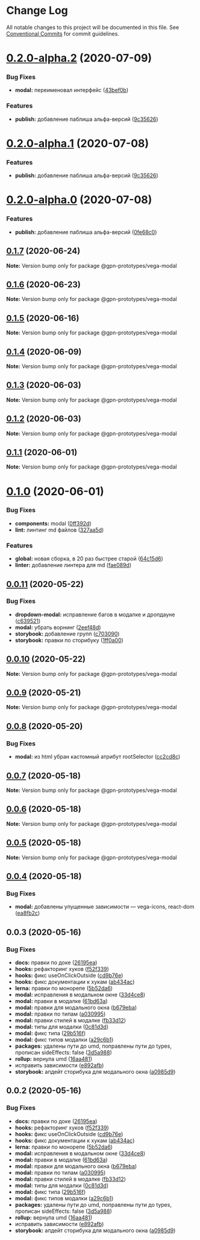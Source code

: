 # Change Log

All notable changes to this project will be documented in this file.
See [Conventional Commits](https://conventionalcommits.org) for commit guidelines.

# [0.2.0-alpha.2](https://github.com/gpn-prototypes/vega-ui/compare/@gpn-prototypes/vega-modal@0.1.7...@gpn-prototypes/vega-modal@0.2.0-alpha.2) (2020-07-09)


### Bug Fixes

* **modal:** переименовал интерфейс ([43bef0b](https://github.com/gpn-prototypes/vega-ui/commit/43bef0b0296d5c520d60ea4f72df1cb19aa39cb8))


### Features

* **publish:** добавление паблиша альфа-версий ([9c35626](https://github.com/gpn-prototypes/vega-ui/commit/9c35626c49dd3cb5ceafd1f246172ca4ad503134))





# [0.2.0-alpha.1](https://github.com/gpn-prototypes/vega-ui/compare/@gpn-prototypes/vega-modal@0.1.7...@gpn-prototypes/vega-modal@0.2.0-alpha.1) (2020-07-08)


### Features

* **publish:** добавление паблиша альфа-версий ([9c35626](https://github.com/gpn-prototypes/vega-ui/commit/9c35626c49dd3cb5ceafd1f246172ca4ad503134))





# [0.2.0-alpha.0](https://github.com/gpn-prototypes/vega-ui/compare/@gpn-prototypes/vega-modal@0.1.7...@gpn-prototypes/vega-modal@0.2.0-alpha.0) (2020-07-08)


### Features

* **publish:** добавление паблиша альфа-версий ([0fe68c0](https://github.com/gpn-prototypes/vega-ui/commit/0fe68c0c23f2e1ec5f14f4cad6595c6a037d6ba9))





## [0.1.7](https://github.com/gpn-prototypes/vega-ui/compare/@gpn-prototypes/vega-modal@0.1.6...@gpn-prototypes/vega-modal@0.1.7) (2020-06-24)

**Note:** Version bump only for package @gpn-prototypes/vega-modal





## [0.1.6](https://github.com/gpn-prototypes/vega-ui/compare/@gpn-prototypes/vega-modal@0.1.5...@gpn-prototypes/vega-modal@0.1.6) (2020-06-23)

**Note:** Version bump only for package @gpn-prototypes/vega-modal





## [0.1.5](https://github.com/gpn-prototypes/vega-ui/compare/@gpn-prototypes/vega-modal@0.1.4...@gpn-prototypes/vega-modal@0.1.5) (2020-06-16)

**Note:** Version bump only for package @gpn-prototypes/vega-modal





## [0.1.4](https://github.com/gpn-prototypes/vega-ui/compare/@gpn-prototypes/vega-modal@0.1.3...@gpn-prototypes/vega-modal@0.1.4) (2020-06-09)

**Note:** Version bump only for package @gpn-prototypes/vega-modal





## [0.1.3](https://github.com/gpn-prototypes/vega-ui/compare/@gpn-prototypes/vega-modal@0.1.1...@gpn-prototypes/vega-modal@0.1.3) (2020-06-03)

**Note:** Version bump only for package @gpn-prototypes/vega-modal

## [0.1.2](https://github.com/gpn-prototypes/vega-ui/compare/@gpn-prototypes/vega-modal@0.1.1...@gpn-prototypes/vega-modal@0.1.2) (2020-06-03)

**Note:** Version bump only for package @gpn-prototypes/vega-modal

## [0.1.1](https://github.com/gpn-prototypes/vega-ui/compare/@gpn-prototypes/vega-modal@0.1.0...@gpn-prototypes/vega-modal@0.1.1) (2020-06-01)

**Note:** Version bump only for package @gpn-prototypes/vega-modal

# [0.1.0](https://github.com/gpn-prototypes/vega-ui/compare/@gpn-prototypes/vega-modal@0.0.11...@gpn-prototypes/vega-modal@0.1.0) (2020-06-01)

### Bug Fixes

- **components:** modal ([0ff392d](https://github.com/gpn-prototypes/vega-ui/commit/0ff392d5148dc7a3a0a2f9d58228f64080949df5))
- **lint:** линтинг md файлов ([327aa5d](https://github.com/gpn-prototypes/vega-ui/commit/327aa5d3aa706f0e164a572ae1360d504e89979d))

### Features

- **global:** новая сборка, в 20 раз быстрее старой ([64c15d6](https://github.com/gpn-prototypes/vega-ui/commit/64c15d6c8e5934386d2820e120b64bb7ed2391f3))
- **linter:** добавление линтера для md ([fae089d](https://github.com/gpn-prototypes/vega-ui/commit/fae089d20df529ef8412b7fbc17f9b8df7479c9b))

## [0.0.11](https://github.com/gpn-prototypes/vega-ui/compare/@gpn-prototypes/vega-modal@0.0.10...@gpn-prototypes/vega-modal@0.0.11) (2020-05-22)

### Bug Fixes

- **dropdown-modal:** исправление багов в модалке и дропдауне ([c639521](https://github.com/gpn-prototypes/vega-ui/commit/c639521f573cf052cc232913d7785b908c6ca43e))
- **modal:** убрать ворнинг ([2eef48d](https://github.com/gpn-prototypes/vega-ui/commit/2eef48d0b899e6e3e21888de28ddd624ca39df74))
- **storybook:** добавление групп ([c703090](https://github.com/gpn-prototypes/vega-ui/commit/c703090ae570506169173a21aeca5fb108a05a18))
- **storybook:** правки по сторибуку ([1ff0a00](https://github.com/gpn-prototypes/vega-ui/commit/1ff0a000a7d8a1f0641a87c711e4356079bfc7a5))

## [0.0.10](https://github.com/gpn-prototypes/vega-ui/compare/@gpn-prototypes/vega-modal@0.0.9...@gpn-prototypes/vega-modal@0.0.10) (2020-05-22)

**Note:** Version bump only for package @gpn-prototypes/vega-modal

## [0.0.9](https://github.com/gpn-prototypes/vega-ui/compare/@gpn-prototypes/vega-modal@0.0.8...@gpn-prototypes/vega-modal@0.0.9) (2020-05-21)

**Note:** Version bump only for package @gpn-prototypes/vega-modal

## [0.0.8](https://github.com/gpn-prototypes/vega-ui/compare/@gpn-prototypes/vega-modal@0.0.7...@gpn-prototypes/vega-modal@0.0.8) (2020-05-20)

### Bug Fixes

- **modal:** из html убран кастомный атрибут rootSelector ([cc2cd8c](https://github.com/gpn-prototypes/vega-ui/commit/cc2cd8c13a646764471d1aa5f3ddfadbd8c5ec97))

## [0.0.7](https://github.com/gpn-prototypes/vega-ui/compare/@gpn-prototypes/vega-modal@0.0.6...@gpn-prototypes/vega-modal@0.0.7) (2020-05-18)

**Note:** Version bump only for package @gpn-prototypes/vega-modal

## [0.0.6](https://github.com/gpn-prototypes/vega-ui/compare/@gpn-prototypes/vega-modal@0.0.4...@gpn-prototypes/vega-modal@0.0.6) (2020-05-18)

**Note:** Version bump only for package @gpn-prototypes/vega-modal

## [0.0.5](https://github.com/gpn-prototypes/vega-ui/compare/@gpn-prototypes/vega-modal@0.0.4...@gpn-prototypes/vega-modal@0.0.5) (2020-05-18)

**Note:** Version bump only for package @gpn-prototypes/vega-modal

## [0.0.4](https://github.com/gpn-prototypes/vega-ui/compare/@gpn-prototypes/vega-modal@0.0.3...@gpn-prototypes/vega-modal@0.0.4) (2020-05-18)

### Bug Fixes

- **modal:** добавлены упущенные зависимости — vega-icons, react-dom ([ea8fb2c](https://github.com/gpn-prototypes/vega-ui/commit/ea8fb2ce4edb3d8f55aa38830090c405b858a633))

## 0.0.3 (2020-05-16)

### Bug Fixes

- **docs:** правки по доке ([26195ea](https://github.com/gpn-prototypes/vega-ui/commit/26195ead225a5d432b366914661fa0d9a42a637a))
- **hooks:** рефакторинг хуков ([f52f339](https://github.com/gpn-prototypes/vega-ui/commit/f52f3395603ffbbd1d7a0b828cd3f5707b1d6ba5))
- **hooks:** фикс useOnClickOutside ([cd9b76e](https://github.com/gpn-prototypes/vega-ui/commit/cd9b76ed9eb9459c63ebe67c0a3e8c72aab71eff))
- **hooks:** фикс документации к хукам ([ab434ac](https://github.com/gpn-prototypes/vega-ui/commit/ab434ac6d24a4cbbf3a05ad2be7f590a61e88e6c))
- **lerna:** правки по монорепе ([5b52da6](https://github.com/gpn-prototypes/vega-ui/commit/5b52da629e60242841a3e78d338256583fb11ad9))
- **modal:** исправления в модальном окне ([33d4ce8](https://github.com/gpn-prototypes/vega-ui/commit/33d4ce8072869a824f29a2b6b0e60357bdeb7833))
- **modal:** правки в модалке ([61bd63a](https://github.com/gpn-prototypes/vega-ui/commit/61bd63aff3188d2ee9a23c3eabf27de79149818f))
- **modal:** правки для модального окна ([b679eba](https://github.com/gpn-prototypes/vega-ui/commit/b679eba7e70f57c988816e7af562e483ff999dee))
- **modal:** правки по типам ([a030995](https://github.com/gpn-prototypes/vega-ui/commit/a030995c8eff89039caa6e4acef406d66f013b7a))
- **modal:** правки стилей в модалке ([fb33d12](https://github.com/gpn-prototypes/vega-ui/commit/fb33d1296929b7357738ae66f89fe713524ea6be))
- **modal:** типы для модалки ([0c81d3d](https://github.com/gpn-prototypes/vega-ui/commit/0c81d3dfe074d6cc158f2b6e6aa075276204bd88))
- **modal:** фикс типа ([29b516f](https://github.com/gpn-prototypes/vega-ui/commit/29b516f5119fb995b7e09d0a970ee402b1e9eb61))
- **modal:** фикс типов модалки ([a29c6b1](https://github.com/gpn-prototypes/vega-ui/commit/a29c6b16a05c8c241ae14dab3bb296aa61e902aa))
- **packages:** удалены пути до umd, поправлены пути до types, прописан sideEffects: false ([3d5a988](https://github.com/gpn-prototypes/vega-ui/commit/3d5a98871aece5d6c79be112e2e60ecd0529694e))
- **rollup:** вернула umd ([16aa481](https://github.com/gpn-prototypes/vega-ui/commit/16aa48132ca6c3934b3b12aa079f8645a0efc89b))
- исправить зависимости ([e892afb](https://github.com/gpn-prototypes/vega-ui/commit/e892afb5368b7ed2c6bdd4c77e08917e033f75ed))
- **storybook:** апдейт сторибука для модального окна ([a0985d9](https://github.com/gpn-prototypes/vega-ui/commit/a0985d9508e4a72953969a8a7112431a105682a0))

## 0.0.2 (2020-05-16)

### Bug Fixes

- **docs:** правки по доке ([26195ea](https://github.com/gpn-prototypes/vega-ui/commit/26195ead225a5d432b366914661fa0d9a42a637a))
- **hooks:** рефакторинг хуков ([f52f339](https://github.com/gpn-prototypes/vega-ui/commit/f52f3395603ffbbd1d7a0b828cd3f5707b1d6ba5))
- **hooks:** фикс useOnClickOutside ([cd9b76e](https://github.com/gpn-prototypes/vega-ui/commit/cd9b76ed9eb9459c63ebe67c0a3e8c72aab71eff))
- **hooks:** фикс документации к хукам ([ab434ac](https://github.com/gpn-prototypes/vega-ui/commit/ab434ac6d24a4cbbf3a05ad2be7f590a61e88e6c))
- **lerna:** правки по монорепе ([5b52da6](https://github.com/gpn-prototypes/vega-ui/commit/5b52da629e60242841a3e78d338256583fb11ad9))
- **modal:** исправления в модальном окне ([33d4ce8](https://github.com/gpn-prototypes/vega-ui/commit/33d4ce8072869a824f29a2b6b0e60357bdeb7833))
- **modal:** правки в модалке ([61bd63a](https://github.com/gpn-prototypes/vega-ui/commit/61bd63aff3188d2ee9a23c3eabf27de79149818f))
- **modal:** правки для модального окна ([b679eba](https://github.com/gpn-prototypes/vega-ui/commit/b679eba7e70f57c988816e7af562e483ff999dee))
- **modal:** правки по типам ([a030995](https://github.com/gpn-prototypes/vega-ui/commit/a030995c8eff89039caa6e4acef406d66f013b7a))
- **modal:** правки стилей в модалке ([fb33d12](https://github.com/gpn-prototypes/vega-ui/commit/fb33d1296929b7357738ae66f89fe713524ea6be))
- **modal:** типы для модалки ([0c81d3d](https://github.com/gpn-prototypes/vega-ui/commit/0c81d3dfe074d6cc158f2b6e6aa075276204bd88))
- **modal:** фикс типа ([29b516f](https://github.com/gpn-prototypes/vega-ui/commit/29b516f5119fb995b7e09d0a970ee402b1e9eb61))
- **modal:** фикс типов модалки ([a29c6b1](https://github.com/gpn-prototypes/vega-ui/commit/a29c6b16a05c8c241ae14dab3bb296aa61e902aa))
- **packages:** удалены пути до umd, поправлены пути до types, прописан sideEffects: false ([3d5a988](https://github.com/gpn-prototypes/vega-ui/commit/3d5a98871aece5d6c79be112e2e60ecd0529694e))
- **rollup:** вернула umd ([16aa481](https://github.com/gpn-prototypes/vega-ui/commit/16aa48132ca6c3934b3b12aa079f8645a0efc89b))
- исправить зависимости ([e892afb](https://github.com/gpn-prototypes/vega-ui/commit/e892afb5368b7ed2c6bdd4c77e08917e033f75ed))
- **storybook:** апдейт сторибука для модального окна ([a0985d9](https://github.com/gpn-prototypes/vega-ui/commit/a0985d9508e4a72953969a8a7112431a105682a0))
